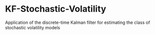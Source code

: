 # KF-Stochastic-Volatility
Application of the discrete-time Kalman filter for estimating the class of stochastic volatility models
